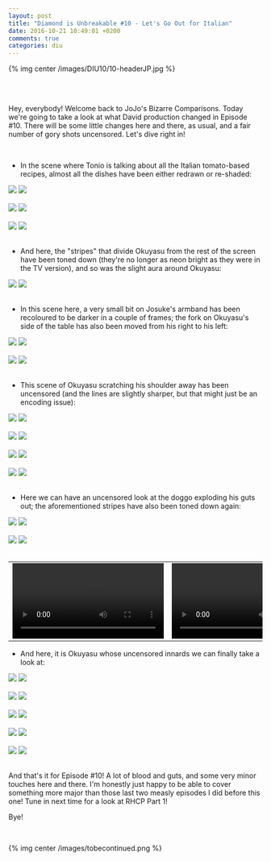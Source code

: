 ```yaml
---
layout: post
title: "Diamond is Unbreakable #10 - Let's Go Out for Italian"
date: 2016-10-21 10:49:01 +0200
comments: true
categories: diu
---
```


{% img center /images/DIU10/10-headerJP.jpg %}
<!-- more -->

<br>
<br>

Hey, everybody! Welcome back to JoJo's Bizarre Comparisons. Today we're going to take a look at what David production changed in Episode #10. There will be some little changes here and there, as usual, and a fair number of gory shots uncensored. Let's dive right in!

<br>

- In the scene where Tonio is talking about all the Italian tomato-based recipes, almost all the dishes have been either redrawn or re-shaded:

<div id="container1" class="twentytwenty-container">
 <img src="/images/DIU10/tv-10152.jpg" />
 <img src="/images/DIU10/bd-10152.jpg" />
</div>

<br>

<div id="container1" class="twentytwenty-container">
 <img src="/images/DIU10/tv-10207.jpg" />
 <img src="/images/DIU10/bd-10207.jpg" />
</div>

<br>

<div id="container1" class="twentytwenty-container">
 <img src="/images/DIU10/tv-10270.jpg" />
 <img src="/images/DIU10/bd-10270.jpg" />
</div>

<br>

- And here, the "stripes" that divide Okuyasu from the rest of the screen have been toned down (they're no longer as neon bright as they were in the TV version), and so was the slight aura around Okuyasu:

<div id="container1" class="twentytwenty-container">
 <img src="/images/DIU10/tv-11910.jpg" />
 <img src="/images/DIU10/bd-11910.jpg" />
</div>

<br>

- In this scene here, a very small bit on Josuke's armband has been recoloured to be darker in a couple of frames; the fork on Okuyasu's side of the table has also been moved from his right to his left:

<div id="container1" class="twentytwenty-container">
 <img src="/images/DIU10/tv-12380.jpg" />
 <img src="/images/DIU10/bd-12380.jpg" />
</div>

<br>

<div id="container1" class="twentytwenty-container">
 <img src="/images/DIU10/tv-12430.jpg" />
 <img src="/images/DIU10/bd-12430.jpg" />
</div>

<br>

- This scene of Okuyasu scratching his shoulder away has been uncensored (and the lines are slightly sharper, but that might just be an encoding issue):

<div id="container1" class="twentytwenty-container">
 <img src="/images/DIU10/tv-13840.jpg" />
 <img src="/images/DIU10/bd-13840.jpg" />
</div>

<br>

<div id="container1" class="twentytwenty-container">
 <img src="/images/DIU10/tv-14785.jpg" />
 <img src="/images/DIU10/bd-14785.jpg" />
</div>

<br>

<div id="container1" class="twentytwenty-container">
 <img src="/images/DIU10/tv-14840.jpg" />
 <img src="/images/DIU10/bd-14840.jpg" />
</div>

<br>

<div id="container1" class="twentytwenty-container">
 <img src="/images/DIU10/tv-15005.jpg" />
 <img src="/images/DIU10/bd-15005.jpg" />
</div>

<br>

- Here we can have an uncensored look at the doggo exploding his guts out; the aforementioned stripes have also been toned down again:

<div id="container1" class="twentytwenty-container">
 <img src="/images/DIU10/tv-25370.jpg" />
 <img src="/images/DIU10/bd-25370.jpg" />
</div>

<br>

<div id="container1" class="twentytwenty-container">
 <img src="/images/DIU10/tv-25380.jpg" />
 <img src="/images/DIU10/bd-25380.jpg" />
</div>

<br>

<table width="100%">
<tr>
<td align="left" valign="top" width="50%">
<video class='center' nocontrols loop preload='auto'>
  <source src=/videos/DIU10/TV%201%20-%20doggo.webm type='video/webm; codecs="vp8, vorbis"'>
</video>
</td>
<td align="left" valign="top" width="50%">
<video class='center' nocontrols loop preload='auto'>
  <source src=/videos/DIU10/BD%201%20-%20doggo.webm type='video/webm; codecs="vp8, vorbis"'>
</video>
</td>
</tr>
</table>

- And here, it is Okuyasu whose uncensored innards we can finally take a look at:

<div id="container1" class="twentytwenty-container">
 <img src="/images/DIU10/tv-26950.jpg" />
 <img src="/images/DIU10/bd-26950.jpg" />
</div>

<br>

<div id="container1" class="twentytwenty-container">
 <img src="/images/DIU10/tv-26980.jpg" />
 <img src="/images/DIU10/bd-26980.jpg" />
</div>

<br>

<div id="container1" class="twentytwenty-container">
 <img src="/images/DIU10/tv-27015.jpg" />
 <img src="/images/DIU10/bd-27015.jpg" />
</div>

<br>

<div id="container1" class="twentytwenty-container">
 <img src="/images/DIU10/tv-27170.jpg" />
 <img src="/images/DIU10/bd-27170.jpg" />
</div>

<br>

<div id="container1" class="twentytwenty-container">
 <img src="/images/DIU10/tv-27320.jpg" />
 <img src="/images/DIU10/bd-27320.jpg" />
</div>

<br>

And that's it for Episode #10! A lot of blood and guts, and some very minor touches here and there. I'm honestly just happy to be able to cover something more major than those last two measly episodes I did before this one!
Tune in next time for a look at RHCP Part 1!

Bye!

<br>

{% img center /images/tobecontinued.png %}
